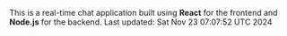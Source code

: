 This is a real-time chat application built using **React** for the frontend and **Node.js** for the backend.
Last updated: Sat Nov 23 07:07:52 UTC 2024

